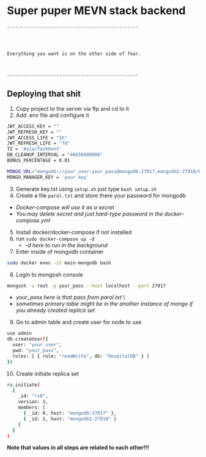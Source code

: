 # Super puper MEVN stack backend
```
------------------------------------------------




Everything you want is on the other side of fear.



------------------------------------------------
```
## Deploying that shit

1. Copy project to the server via ftp and cd to it
2. Add .env file and configure it

```bash
JWT_ACCESS_KEY = ""
JWT_REFRESH_KEY = ""
JWT_ACCESS_LIFE = "1h"
JWT_REFRESH_LIFE = "7d"
TZ = 'Asia/Tashkent'
DB_CLEANUP_INTERVAL = "46656000000"
BONUS_PERCENTAGE = 0.01

MONGO_URL="mongodb://your_user:your_pass@mongodb:27017,mongodb2:27018/HospitalDB?replicaSet=rs0&authSource=admin"
MONGO_MANAGER_KEY = 'your key'
```

3. Generate key.txt using `setup.sh` just type `bash setup.sh`
4. Create a file `parol.txt` and store there your password for mongodb 
  - *Docker-compose will use it as a secret*
  - *You may delete secret and just hard-type password in the docker-compose.yml*

5. Install docker/docker-compose if not installed
6. run `sudo docker-compose up -d` 
   - *-d here to run in the background*
7. Enter inside of mongodb container

```bash
sudo docker exec -it main-mongodb bash
```

8. Login to mongosh console
```bash
mongosh -u root -p your_pass --host localhost --port 27017 
```
- *your_pass here is that pass from parol.txt* \
- *sometimes primary table might be in the another instance of mongo if you already created replica set*

9. Go to admin table and create user for node to use
```bash
use admin
db.createUser({
  user: "your_user",
  pwd: "your_pass", 
  roles: [ { role: "readWrite", db: "HospitalDB" } ] 
})
```

10. Create initiate replica set
```bash
rs.initiate(
  {
    _id: "rs0",
    version: 1,
    members: [
      { _id: 0, host: "mongodb:27017" },
      { _id: 1, host: "mongodb2:27018" }
    ]
  }
)
```

**Note that values in all steps are related to each other!!!**
